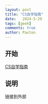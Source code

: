 ```yaml
---
layout: post
title: "CS自学指南"
date:   2024-5-29
tags: [geek]
comments: true
author: Paxton
---
```



## 开始
[CS自学指南](https://csdiy.wiki)

## 说明
链接到外部

